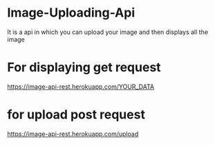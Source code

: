 # Image-Uploading-Api
It is a api in which you can upload your image and then displays all the image
# For displaying get request
https://image-api-rest.herokuapp.com/YOUR_DATA
# for upload post request
https://image-api-rest.herokuapp.com/upload

